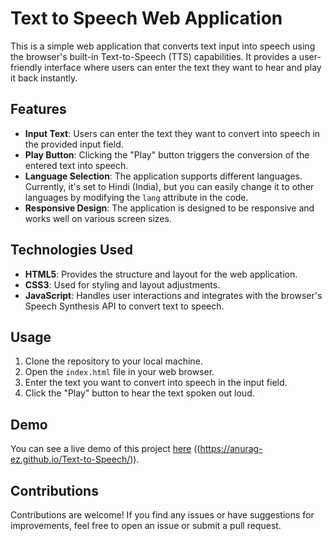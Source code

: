 # Text to Speech Web Application

This is a simple web application that converts text input into speech using the browser's built-in Text-to-Speech (TTS) capabilities. It provides a user-friendly interface where users can enter the text they want to hear and play it back instantly.

## Features

- **Input Text**: Users can enter the text they want to convert into speech in the provided input field.
- **Play Button**: Clicking the "Play" button triggers the conversion of the entered text into speech.
- **Language Selection**: The application supports different languages. Currently, it's set to Hindi (India), but you can easily change it to other languages by modifying the `lang` attribute in the code.
- **Responsive Design**: The application is designed to be responsive and works well on various screen sizes.

## Technologies Used

- **HTML5**: Provides the structure and layout for the web application.
- **CSS3**: Used for styling and layout adjustments.
- **JavaScript**: Handles user interactions and integrates with the browser's Speech Synthesis API to convert text to speech.

## Usage

1. Clone the repository to your local machine.
2. Open the `index.html` file in your web browser.
3. Enter the text you want to convert into speech in the input field.
4. Click the "Play" button to hear the text spoken out loud.

## Demo

You can see a live demo of this project [here](#) ((https://anurag-ez.github.io/Text-to-Speech/)).

## Contributions

Contributions are welcome! If you find any issues or have suggestions for improvements, feel free to open an issue or submit a pull request.
